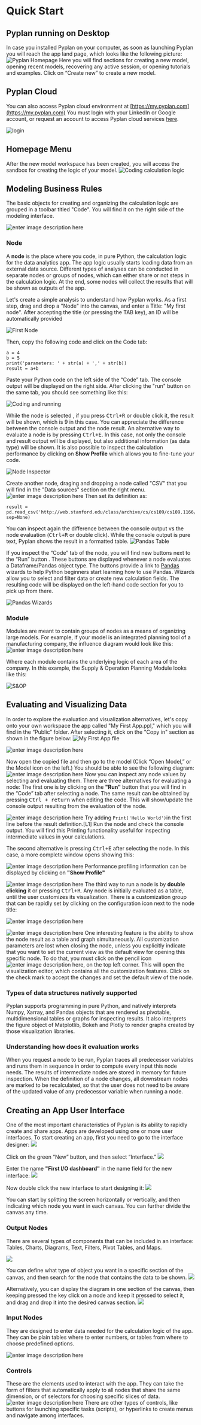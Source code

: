 # **Quick Start**
## **Pyplan running on Desktop**
In case you installed Pyplan on your computer, as soon as launching Pyplan you will reach the app land page, which looks like the following picture:
![Pyplan Homepage](https://raw.githubusercontent.com/pyplan/pyplan-docs/master/img/Qus_home_new.png)
Here you will find sections for creating a new model, opening recent models, recovering any active session, or opening tutorials and examples. Click on “Create new” to create a new model.

## **Pyplan Cloud**
You can also access Pyplan cloud environment at [https://my.pyplan.com](https://my.pyplan.com)
You must login with your LinkedIn or Google account, or request an account to access Pyplan cloud services  [here](http://pyplan.com/contact/).

![login](https://raw.githubusercontent.com/pyplan/pyplan-docs/master/img/Quick_start_login_en2.png)

## **Homepage Menu**
After the new model workspace has been created, you will access the sandbox for creating the logic of your model.
![Coding calculation logic](https://raw.githubusercontent.com/pyplan/pyplan-docs/master/img/Quick_start_model_code.png)

## **Modeling Business Rules**
The basic objects for creating and organizing the calculation logic are grouped in a toolbar titled "Code". You will find it on the right side of the modeling interface.

![enter image description here](https://raw.githubusercontent.com/pyplan/pyplan-docs/master/img/Qus_burules_new.png)


### **Node**
A  **node** is the place where you code, in pure Python, the calculation logic for the data analytics app. The app logic usually starts loading data from an external data source. Different types of analyses can be conducted in separate nodes or groups of nodes, which can either share or not steps in the calculation logic. At the end, some nodes will collect the results that will be shown as outputs of the app.

Let's create a simple analysis to understand how Pyplan works. As a first step, drag and drop a "Node" into the canvas, and enter a Title: "My first node". After accepting the title (or pressing the TAB key), an ID will be automatically provided

![First Node](https://raw.githubusercontent.com/pyplan/pyplan-docs/master/img/Quick_start_first_node.png)

Then, copy the following code and click on the Code tab:

    a = 4
    b = 5
    print('parameters: ' + str(a) + ',' + str(b))
    result = a+b
  
Paste your Python code on the left side of the “Code” tab. The console output will be displayed on the right side. After clicking the "run" button on the same tab, you should see something like this:

![Coding and running](https://raw.githubusercontent.com/pyplan/pyplan-docs/master/img/Quick_start_evaluation.png)

While the node is selected , if you press <kbd>Ctrl+R</kbd> or double click it, the result will be shown, which is 9 in this case. You can appreciate the difference between the console output and the node result. An alternative way to evaluate a node is by pressing <kbd>Ctrl+E</kbd>. In this case, not only the console and result output will be displayed, but also additional information (as data type) will be shown. It is also possible to inspect the calculation performance by clicking on **Show Profile** which allows you to fine-tune your code.

![Node Inspector](https://raw.githubusercontent.com/pyplan/pyplan-docs/master/img/Quick_start_inspector.png)

Create another node, draging and dropping a node called "CSV" that you will find in the "Data sources" section on the right menu. 
![enter image description here](https://raw.githubusercontent.com/pyplan/pyplan-docs/master/img/Quick_start_csv.png)
Then set its definition as:

    result = pd.read_csv('http://web.stanford.edu/class/archive/cs/cs109/cs109.1166/stuff/titanic.csv', sep=None)
You can inspect again the difference between the console output vs the node evaluation (<kbd>Ctrl+R</kbd> or double click). While the console output is pure text, Pyplan shows the result in a formatted table.
![Pandas Table](https://raw.githubusercontent.com/pyplan/pyplan-docs/master/img/Qus_readds.png)

If you inspect the “Code” tab of the node, you will find new buttons next to the “Run” button . These buttons are displayed whenever a node evaluates a Dataframe/Pandas object type. The buttons provide a link to  [Pandas](https://pandas.pydata.org/) wizards to help Python beginners start learning how to use Pandas. Wizards allow you to select and filter data or create new calculation fields. The resulting code will be displayed on the left-hand code section for you to pick up from there.

![Pandas Wizards](https://raw.githubusercontent.com/pyplan/pyplan-docs/master/img/Quick_start_wizards.png)

### **Module**
Modules are meant to contain groups of nodes as a means of organizing large models. For example, if your model is an integrated planning tool of a manufacturing company, the influence diagram would look like this:
![enter image description here](https://raw.githubusercontent.com/pyplan/pyplan-docs/master/img/Quick_start_IBP_diagram.png)

Where each module contains the underlying logic of each area of the company. In this example, the Supply & Operation Planning Module looks like this:

![S&OP](https://raw.githubusercontent.com/pyplan/pyplan-docs/master/img/Quick_start_sop.png)


## **Evaluating and Visualizing Data**
In order to explore the evaluation and visualization alternatives, let's copy onto your own workspace the app called "My First App.ppl," which you will find in the “Public” folder. After selecting it, click on the "Copy in" section as shown in the figure below:
![My First App file](https://raw.githubusercontent.com/pyplan/pyplan-docs/master/img/Quick_start_file_app_1.png)

![enter image description here](https://raw.githubusercontent.com/pyplan/pyplan-docs/master/img/Quick_start_own_ws_ad.png)

Now open the copied file and then go to the model (Click “Open Model,” or the Model icon on the left.) You should be able to see the following diagram:
![enter image description here](https://raw.githubusercontent.com/pyplan/pyplan-docs/master/img/Quick_start_mfa_model_.png)
Now you can inspect any node values by selecting and evaluating them. There are three alternatives for evaluating a node: The first one is by clicking on the  **"Run"** button that you will find in the “Code” tab after selecting a node. The same result can be obtained by  pressing <kbd>Ctrl + return</kbd> when editing the code. This will show/update the console output resulting from the evaluation of the node.

![enter image description here](https://raw.githubusercontent.com/pyplan/pyplan-docs/master/img/Quick_start_eval1.png)
Try adding `Print('Hello World')`in the first line before the result definition.[L1] Run the node and check the console output. You will find this Printing functionality useful for inspecting intermediate values in your calculations.

The second alternative is pressing <kbd>Ctrl+E</kbd> after selecting the node. In this case, a more complete window opens showing this:

![enter image description here](https://raw.githubusercontent.com/pyplan/pyplan-docs/master/img/Quick_start_ctrl+E.png)
Performance profiling information can be displayed by clicking on **"Show Profile"**

![enter image description here](https://raw.githubusercontent.com/pyplan/pyplan-docs/master/img/Quick_start_ctrl+E+ShowProfile.png)
The third way to run a node is by  **double clicking** it or  pressing <kbd>Ctrl+R</kbd>. Any node is initially evaluated as a table, until the user customizes its visualization. There is a customization group that can be rapidly set by clicking on the configuration icon next to the node title:

![enter image description here](https://raw.githubusercontent.com/pyplan/pyplan-docs/master/img/Qus_custicon.png)

![enter image description here](https://raw.githubusercontent.com/pyplan/pyplan-docs/master/img/Quick_start_evaluate.png)
One interesting feature is the ability to show the node result as a table and graph simultaneously. All customization parameters are lost when closing the node, unless you explicitly indicate that you want to set the current view as the default view for opening this specific node. To do that, you must click on the pencil icon  ![enter image description here](https://raw.githubusercontent.com/pyplan/pyplan-docs/master/img/pencil_icon2.png), on the top left corner. This will open the visualization editor, which contains all the customization features. Click on the check mark to accept the changes and set the default view of the node.

### Types of data structures natively supported
Pyplan supports programming in pure Python, and natively interprets Numpy, Xarray, and Pandas objects that are rendered as pivotable, multidimensional tables or graphs for inspecting results. 
It also interprets the figure object of Matplotlib, Bokeh and Plotly to render graphs created by those visualization libraries. 

### Understanding how does it evaluation works
When you request a node to be run, Pyplan traces all predecessor variables and runs them in sequence in order to compute every input this node needs. The results of intermediate nodes are stored in memory for future inspection. When the definition of a node changes, all downstream nodes are marked to be recalculated, so that the user does not need to be aware of the updated value of any predecessor variable when running a node.

## **Creating an App User Interface**
One of the most important characteristics of Pyplan is its ability to rapidly create and share apps. Apps are developed using one or more user interfaces. To start creating an app, first you need to go to the interface designer:
![](https://raw.githubusercontent.com/pyplan/pyplan-docs/master/img/Quick_start_interface.png)

Click on the green “New” button, and then select “Interface.”
![](https://raw.githubusercontent.com/pyplan/pyplan-docs/master/img/Quick_start_new_interface.png)

Enter the name  **"First I/O dashboard"** in the name field for the new interface:
![](https://raw.githubusercontent.com/pyplan/pyplan-docs/master/img/Quick_start_new_interface2.png)

Now double click the new interface to start designing it:
![](https://raw.githubusercontent.com/pyplan/pyplan-docs/master/img/Qus_splitdash.png)

You can start by splitting the screen horizontally or vertically, and then indicating which node you want in each canvas. You can further divide the canvas any time.

### Output Nodes
There are several types of components that can be included in an interface: Tables, Charts, Diagrams, Text, Filters, Pivot Tables, and Maps. 

![](https://raw.githubusercontent.com/pyplan/pyplan-docs/master/img/Qus_icons.png)

You can define what type of object you want in a specific section of the canvas, and then search for the node that contains the data to be shown.
![](https://raw.githubusercontent.com/pyplan/pyplan-docs/master/img/Qus_searchnode.png)

Alternatively, you can display the diagram in one section of the canvas, then keeping pressed the **<Shift>** key 
click on a node and keep it pressed to select it, and drag and drop it into the desired canvas section.
![](https://raw.githubusercontent.com/pyplan/pyplan-docs/master/img/Qus_draganddrop.png)


### Input Nodes
They are designed to enter data needed for the calculation logic of the app. They can be plain tables where to enter numbers, or tables from where to choose predefined options.

![enter image description here](https://raw.githubusercontent.com/pyplan/pyplan-docs/master/img/Quick_start_inputs2.png)


### Controls
These are the elements used to interact with the app. They can take the form of filters that automatically apply to all nodes that share the same dimension, or of selectors for choosing specific slices of data.
![enter image description here](https://raw.githubusercontent.com/pyplan/pyplan-docs/master/img/Quick_start_I-O.png)
There are other types of controls, like buttons for launching specific tasks (scripts), or hyperlinks to create menus and navigate among interfaces.


<!--stackedit_data:
eyJoaXN0b3J5IjpbODQzOTM0NzMxLC0xNTcyODAwMjc4LDg3OT
I3NTAxNCwtMjA4MjM5Mzg2OCwtMTk5MTM0ODc3OSw4MTM1OTA2
MCwtMTM2ODgwNjE5MCwxMzQ3NTIzMjUxLC0xMTY2OTAyMDU4LD
E5OTE1MDY0NzIsMTc4MTU4MjE2Miw0MzgwOTcxOTQsLTMzNjYx
NzQwMiwtMTU5NzQ4ODM4MSwtMTgzMzQzNTM1MSw2MjkzODIyNT
csMTMzMDE3NTQ3MywtMzk2MDEwNTIxLC0xOTIxOTU5ODMyLDE0
MzA1NDk1MzFdfQ==
-->